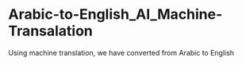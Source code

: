# Arabic-to-English_AI_Machine-Transalation
Using machine translation, we have converted from Arabic to English
